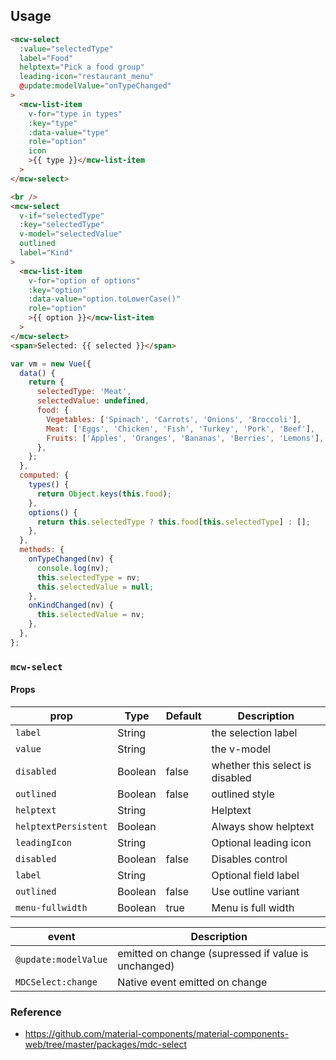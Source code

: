 ## Usage

```html
<mcw-select
  :value="selectedType"
  label="Food"
  helptext="Pick a food group"
  leading-icon="restaurant_menu"
  @update:modelValue="onTypeChanged"
>
  <mcw-list-item
    v-for="type in types"
    :key="type"
    :data-value="type"
    role="option"
    icon
    >{{ type }}</mcw-list-item
  >
</mcw-select>

<br />
<mcw-select
  v-if="selectedType"
  :key="selectedType"
  v-model="selectedValue"
  outlined
  label="Kind"
>
  <mcw-list-item
    v-for="option of options"
    :key="option"
    :data-value="option.toLowerCase()"
    role="option"
    >{{ option }}</mcw-list-item
  >
</mcw-select>
<span>Selected: {{ selected }}</span>
```

```javascript
var vm = new Vue({
  data() {
    return {
      selectedType: 'Meat',
      selectedValue: undefined,
      food: {
        Vegetables: ['Spinach', 'Carrots', 'Onions', 'Broccoli'],
        Meat: ['Eggs', 'Chicken', 'Fish', 'Turkey', 'Pork', 'Beef'],
        Fruits: ['Apples', 'Oranges', 'Bananas', 'Berries', 'Lemons'],
      },
    };
  },
  computed: {
    types() {
      return Object.keys(this.food);
    },
    options() {
      return this.selectedType ? this.food[this.selectedType] : [];
    },
  },
  methods: {
    onTypeChanged(nv) {
      console.log(nv);
      this.selectedType = nv;
      this.selectedValue = null;
    },
    onKindChanged(nv) {
      this.selectedValue = nv;
    },
  },
};
```

### `mcw-select`

#### Props

| prop                 | Type    | Default | Description                     |
| -------------------- | ------- | ------- | ------------------------------- |
| `label`              | String  |         | the selection label             |
| `value`              | String  |         | the v-model                     |
| `disabled`           | Boolean | false   | whether this select is disabled |
| `outlined`           | Boolean | false   | outlined style                  |
| `helptext`           | String  |         | Helptext                        |
| `helptextPersistent` | Boolean |         | Always show helptext            |
| `leadingIcon`        | String  |         | Optional leading icon           |
| `disabled`           | Boolean | false   | Disables control                |
| `label`              | String  |         | Optional field label            |
| `outlined`           | Boolean | false   | Use outline variant             |
| `menu-fullwidth`     | Boolean | true    | Menu is full width              |

| event                | Description                                         |
| -------------------- | --------------------------------------------------- |
| `@update:modelValue` | emitted on change (supressed if value is unchanged) |
| `MDCSelect:change`   | Native event emitted on change                      |

### Reference

- <https://github.com/material-components/material-components-web/tree/master/packages/mdc-select>
